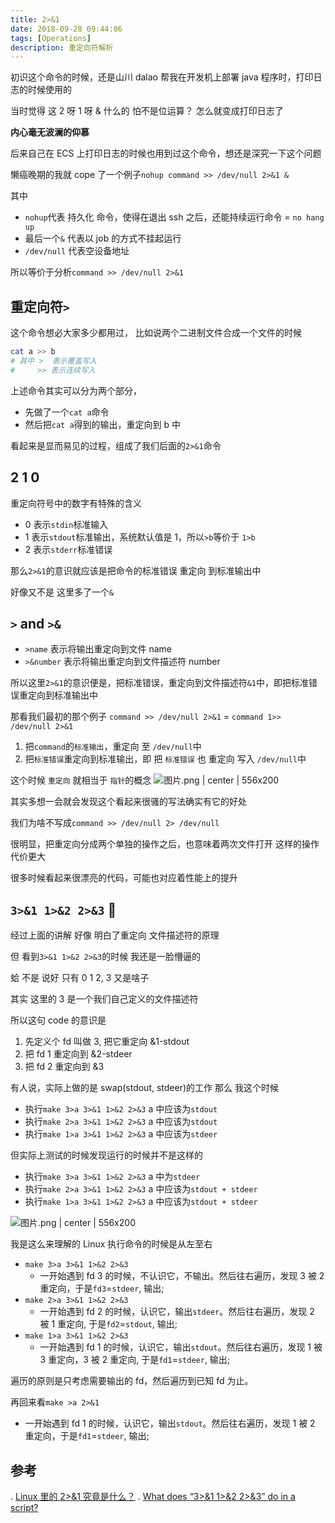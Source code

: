 ```yaml
---
title: 2>&1
date: 2018-09-28 09:44:06
tags: [Operations]
description: 重定向符解析
---
```


初识这个命令的时候，还是山川 dalao 帮我在开发机上部署 java 程序时，打印日志的时候使用的

当时觉得 这 2 呀 1 呀 & 什么的 怕不是位运算？
怎么就变成打印日志了

**内心毫无波澜的仰慕**

后来自己在 ECS 上打印日志的时候也用到过这个命令，想还是深究一下这个问题

懒癌晚期的我就 cope 了一个例子`nohup command >> /dev/null 2>&1 &`

其中

- `nohup`代表 持久化 命令，使得在退出 ssh 之后，还能持续运行命令 = `no hang up`
- 最后一个`&` 代表以 job 的方式不挂起运行
- `/dev/null` 代表空设备地址

所以等价于分析`command >> /dev/null 2>&1`

## 重定向符`>`

这个命令想必大家多少都用过，
比如说两个二进制文件合成一个文件的时候

```bash
cat a >> b
# 其中 >  表示覆盖写入
#     >> 表示连续写入
```

上述命令其实可以分为两个部分，

- 先做了一个`cat a`命令
- 然后把`cat a`得到的输出，重定向到 b 中

看起来是显而易见的过程，组成了我们后面的`2>&1`命令

## 2 1 0

重定向符号中的数字有特殊的含义

- 0 表示`stdin`标准输入
- 1 表示`stdout`标准输出，系统默认值是 1，所以`>b`等价于 `1>b`
- 2 表示`stderr`标准错误

那么`2>&1`的意识就应该是把命令的标准错误 重定向 到标准输出中

好像又不是 这里多了一个`&`

## `>` and `>&`

- `>name` 表示将输出重定向到文件 name
- `>&number` 表示将输出重定向到文件描述符 number

所以这里`2>&1`的意识便是，把标准错误，重定向到文件描述符`&1`中，即把标准错误重定向到标准输出中

那看我们最初的那个例子
`command >> /dev/null 2>&1` = `command 1>> /dev/null 2>&1`

1. 把`command`的`标准输出`，重定向 至 `/dev/null`中
2. 把`标准错误`重定向到标准输出，即 把 `标准错误` 也 重定向 写入 `/dev/null`中

这个时候 `重定向` 就相当于 `指针`的概念
![图片.png | center | 556x200](https://cdn.nlark.com/yuque/0/2018/png/104214/1538123222101-0129a050-0d43-4dc6-bbef-5f74e21dcb8e.png)

其实多想一会就会发现这个看起来很骚的写法确实有它的好处

我们为啥不写成`command >> /dev/null 2> /dev/null`

很明显，把重定向分成两个单独的操作之后，也意味着两次文件打开
这样的操作代价更大

很多时候看起来很漂亮的代码，可能也对应着性能上的提升

## `3>&1 1>&2 2>&3` :100:

经过上面的讲解 好像 明白了重定向 文件描述符的原理

但 看到`3>&1 1>&2 2>&3`的时候 我还是一脸懵逼的

蛤 不是 说好 只有 0 1 2, 3 又是啥子

其实 这里的 3 是一个我们自己定义的文件描述符

所以这句 code 的意识是

1. 先定义个 fd 叫做 3, 把它重定向 &1-stdout
2. 把 fd 1 重定向到 &2-stdeer
3. 把 fd 2 重定向到 &3

有人说，实际上做的是 swap(stdout, stdeer)的工作
那么 我这个时候

- 执行`make 3>a 3>&1 1>&2 2>&3` a 中应该为`stdout`
- 执行`make 2>a 3>&1 1>&2 2>&3` a 中应该为`stdout`
- 执行`make 1>a 3>&1 1>&2 2>&3` a 中应该为`stdeer`

但实际上测试的时候发现运行的时候并不是这样的

- 执行`make 3>a 3>&1 1>&2 2>&3` a 中为`stdeer`
- 执行`make 2>a 3>&1 1>&2 2>&3` a 中应该为`stdout + stdeer`
- 执行`make 1>a 3>&1 1>&2 2>&3` a 中应该为`stdout + stdeer`

![图片.png | center | 556x200](https://cdn.nlark.com/yuque/0/2018/png/104214/1538127583777-edadb61f-f6e9-49ce-a657-cee8dbe7944e.png)

我是这么来理解的 Linux 执行命令的时候是从左至右

- `make 3>a 3>&1 1>&2 2>&3`
  - 一开始遇到 fd 3 的时候，不认识它，不输出。然后往右遍历，发现 3 被 2 重定向，于是`fd3`=`stdeer`, 输出;
- `make 2>a 3>&1 1>&2 2>&3`
  - 一开始遇到 fd 2 的时候，认识它，输出`stdeer`。然后往右遍历，发现 2 被 1 重定向, 于是`fd2`=`stdout`, 输出;
- `make 1>a 3>&1 1>&2 2>&3`
  - 一开始遇到 fd 1 的时候，认识它，输出`stdout`。然后往右遍历，发现 1 被 3 重定向，3 被 2 重定向, 于是`fd1`=`stdeer`, 输出;

遍历的原则是只考虑需要输出的 fd，然后遍历到已知 fd 为止。

再回来看`make >a 2>&1`

- 一开始遇到 fd 1 的时候，认识它，输出`stdout`。然后往右遍历，发现 1 被 2 重定向，于是`fd1`=`stdeer`, 输出;

## 参考

. [Linux 里的 2>&1 究竟是什么？](https://mp.weixin.qq.com/s/k-QHnuIg7VnSTY9qyBZueQ)
. [What does “3>&1 1>&2 2>&3” do in a script?](https://unix.stackexchange.com/questions/42728/what-does-31-12-23-do-in-a-script)
